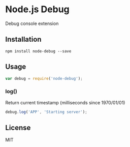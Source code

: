 # Node.js Debug

Debug console extension

## Installation

```
npm install node-debug --save
```

## Usage

``` js
var debug = require('node-debug');
```

### log()

Return current timestamp (milliseconds since 1970/01/01)

``` js
debug.log('APP', 'Starting server');
```

## License
MIT
